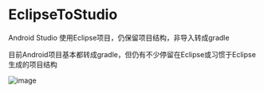 # EclipseToStudio
Android Studio 使用Eclipse项目，仍保留项目结构，非导入转成gradle


目前Android项目基本都转成gradle，但仍有不少停留在Eclipse或习惯于Eclipse生成的项目结构

![image](http://waychel.com/content/images/2015/08/EclipseToStudio_0.png)
